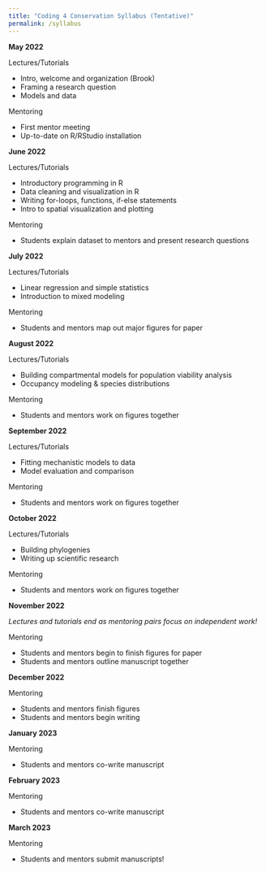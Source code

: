 ```yaml
---
title: "Coding 4 Conservation Syllabus (Tentative)"
permalink: /syllabus
---
```

**May 2022**

Lectures/Tutorials
* Intro, welcome and organization (Brook)
* Framing a research question
* Models and data

Mentoring
* First mentor meeting
* Up-to-date on R/RStudio installation

**June 2022**

Lectures/Tutorials
* Introductory programming in R
* Data cleaning and visualization in R  
* Writing for-loops, functions, if-else statements
* Intro to spatial visualization and plotting 

Mentoring
* Students explain dataset to mentors and present research questions

**July 2022**

Lectures/Tutorials
* Linear regression and simple statistics 
* Introduction to mixed modeling 

Mentoring
* Students and mentors map out major figures for paper

**August 2022**

Lectures/Tutorials
* Building compartmental models for population viability analysis 
* Occupancy modeling & species distributions 

Mentoring
* Students and mentors work on figures together


**September 2022**

Lectures/Tutorials
* Fitting mechanistic models to data 
* Model evaluation and comparison 

Mentoring
* Students and mentors work on figures together

**October 2022**

Lectures/Tutorials
* Building phylogenies
* Writing up scientific research 

Mentoring
* Students and mentors work on figures together

**November 2022**

*Lectures and tutorials end as mentoring pairs focus on independent work!*

Mentoring
* Students and mentors begin to finish figures for paper
* Students and mentors outline manuscript together

**December 2022**

Mentoring
* Students and mentors finish figures 
* Students and mentors begin writing

**January 2023**

Mentoring
* Students and mentors co-write manuscript

**February 2023**

Mentoring
* Students and mentors co-write manuscript

**March 2023**

Mentoring
* Students and mentors submit manuscripts!
